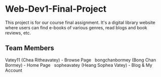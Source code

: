 # Web-Dev1-Final-Project
This project is for our course final assignment.
It's a digital library website where users can find e-books of various genres, 
read blogs and book reviews, etc.

## Team Members
Vatey11 (Chea Ritheavatey) - Browse Page &nbsp;
bongchanbormey (Bong Chan Bormey) - Home Page &nbsp;
sopheavatey (Heang Sophea Vatey) - Blog & My Account &nbsp;